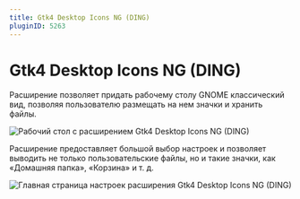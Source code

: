 ```yaml
---
title: Gtk4 Desktop Icons NG (DING)
pluginID: 5263
---
```


# Gtk4 Desktop Icons NG (DING)

Расширение позволяет придать рабочему столу GNOME классический вид, позволяя пользователю размещать на нем значки и хранить файлы.

![Рабочий стол с расширением Gtk4 Desktop Icons NG (DING)](/extensions/gtk4-desktopicons/gtk4-desktopicons-1.png)

Расширение предоставляет большой выбор настроек и позволяет выводить не только пользовательские файлы, но и такие значки, как «Домашняя папка», «Корзина» и т. д.

![Главная страница настроек расширения Gtk4 Desktop Icons NG (DING)](/extensions/gtk4-desktopicons/gtk4-desktopicons-2.png)

<!--@include: ./parts/show-install-steps.md-->
